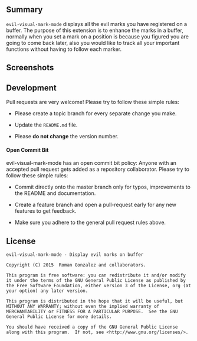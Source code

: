 ## Summary

`evil-visual-mark-mode` displays all the evil marks you have
registered on a buffer. The purpose of this extension is to enhance
the marks in a buffer, normally when you set a mark on a position
is because you figured you are going to come back later, also you
would like to track all your important functions without having to
follow each marker.


## Screenshots



## Development

Pull requests are very welcome! Please try to follow these simple rules:

* Please create a topic branch for every separate change you make.

* Update the `README.md` file.

* Please **do not change** the version number.

#### Open Commit Bit

evil-visual-mark-mode has an open commit bit policy: Anyone with an accepted
pull request gets added as a repository collaborator.  Please try to
follow these simple rules:

* Commit directly onto the master branch only for typos, improvements
to the README and documentation.

* Create a feature branch and open a pull-request early for any new
features to get feedback.

* Make sure you adhere to the general pull request rules above.

## License

```
evil-visual-mark-mode - Display evil marks on buffer

Copyright (C) 2015  Roman Gonzalez and collaborators.

This program is free software: you can redistribute it and/or modify
it under the terms of the GNU General Public License as published by
the Free Software Foundation, either version 3 of the License, org (at
your option) any later version.

This program is distributed in the hope that it will be useful, but
WITHOUT ANY WARRANTY; without even the implied warranty of
MERCHANTABILITY or FITNESS FOR A PARTICULAR PURPOSE.  See the GNU
General Public License for more details.

You should have received a copy of the GNU General Public License
along with this program.  If not, see <http://www.gnu.org/licenses/>.
```

